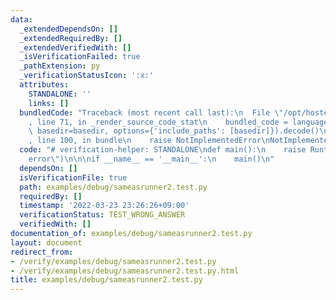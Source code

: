 ```yaml
---
data:
  _extendedDependsOn: []
  _extendedRequiredBy: []
  _extendedVerifiedWith: []
  _isVerificationFailed: true
  _pathExtension: py
  _verificationStatusIcon: ':x:'
  attributes:
    STANDALONE: ''
    links: []
  bundledCode: "Traceback (most recent call last):\n  File \"/opt/hostedtoolcache/Python/3.10.2/x64/lib/python3.10/site-packages/onlinejudge_verify/documentation/build.py\"\
    , line 71, in _render_source_code_stat\n    bundled_code = language.bundle(stat.path,\
    \ basedir=basedir, options={'include_paths': [basedir]}).decode()\n  File \"/opt/hostedtoolcache/Python/3.10.2/x64/lib/python3.10/site-packages/onlinejudge_verify/languages/python.py\"\
    , line 100, in bundle\n    raise NotImplementedError\nNotImplementedError\n"
  code: "# verification-helper: STANDALONE\ndef main():\n    raise RuntimeError(\"\
    error\")\n\n\nif __name__ == '__main__':\n    main()\n"
  dependsOn: []
  isVerificationFile: true
  path: examples/debug/sameasrunner2.test.py
  requiredBy: []
  timestamp: '2022-03-23 23:26:26+09:00'
  verificationStatus: TEST_WRONG_ANSWER
  verifiedWith: []
documentation_of: examples/debug/sameasrunner2.test.py
layout: document
redirect_from:
- /verify/examples/debug/sameasrunner2.test.py
- /verify/examples/debug/sameasrunner2.test.py.html
title: examples/debug/sameasrunner2.test.py
---
```

